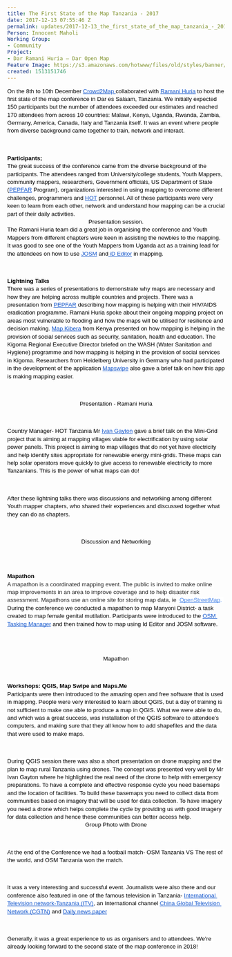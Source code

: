 ```yaml
---
title: The First State of the Map Tanzania - 2017
date: 2017-12-13 07:55:46 Z
permalink: updates/2017-12-13_the_first_state_of_the_map_tanzania_-_2017
Person: Innocent Maholi
Working Group:
- Community
Project:
- Dar Ramani Huria — Dar Open Map
Feature Image: https://s3.amazonaws.com/hotwww/files/old/styles/banner/public/IMG_4336copy.jpg
created: 1513151746
---
```


<p style="line-height: 1.38; margin-top: 0pt; margin-bottom: 0pt;" dir="ltr"><span style="font-size: 13.999999999999998pt; font-family: Arial; color: #000000; background-color: transparent; font-weight: 400; font-style: normal; font-variant: normal; text-decoration: none; vertical-align: baseline; white-space: pre-wrap;"><span style="font-style: normal; font-variant-ligatures: normal; font-variant-caps: normal; font-weight: 400; background-color: transparent; font-size: 10pt; font-family: Arial;">On the 8th to 10th December </span><a href="http://wiki.openstreetmap.org/wiki/Crowd2Map_Tanzania"><span style="font-size: 10pt; font-family: Arial; color: #1155cc; background-color: transparent; font-weight: 400; font-style: normal; font-variant-ligatures: normal; font-variant-caps: normal; text-decoration-line: underline;">Crowd2Map </span></a><span style="font-style: normal; font-variant-ligatures: normal; font-variant-caps: normal; font-weight: 400; background-color: transparent; font-size: 10pt; font-family: Arial;">collaborated with </span><a href="http://ramanihuria.org/"><span style="font-size: 10pt; font-family: Arial; color: #1155cc; background-color: transparent; font-weight: 400; font-style: normal; font-variant-ligatures: normal; font-variant-caps: normal; text-decoration-line: underline;">Ramani Huria</span></a><span style="font-style: normal; font-variant-ligatures: normal; font-variant-caps: normal; font-weight: 400; background-color: transparent; font-size: 10pt; font-family: Arial;"> to host the first state of the map conference in Dar es Salaam, Tanzania. We initially expected 150 participants but the number of attendees exceeded our estimates and reached 170 attendees from across 10 countries: Malawi, Kenya, Uganda, Rwanda, Zambia, Germany, America, Canada, Italy and Tanzania itself. It was an event where people from diverse background came together to train, network and interact. </span></span></p><p><strong id="docs-internal-guid-4a41ca02-4ed2-25e4-e190-0bdac6018778" style="font-weight: normal;">&nbsp;</strong></p><p style="line-height: 1.38; margin-top: 0pt; margin-bottom: 0pt;" dir="ltr"><span style="font-size: 10pt; font-family: Arial; color: #000000; background-color: transparent; font-weight: bold; font-style: normal; font-variant: normal; text-decoration: none; vertical-align: baseline; white-space: pre-wrap;">Participants; </span></p><p style="line-height: 1.38; margin-top: 0pt; margin-bottom: 0pt;" dir="ltr"><span style="font-size: 10pt; font-family: Arial; color: #000000; background-color: transparent; font-weight: 400; font-style: normal; font-variant: normal; text-decoration: none; vertical-align: baseline; white-space: pre-wrap;">The great success of the conference came from the diverse background of the participants. The attendees ranged from University/college students, Youth Mappers, community mappers, researchers, Government officials, US Department of State (</span><a style="text-decoration: none;" href="https://www.pepfar.gov/"><span style="font-size: 10pt; font-family: Arial; color: #1155cc; background-color: transparent; font-weight: 400; font-style: normal; font-variant: normal; text-decoration: underline; -webkit-text-decoration-skip: none; text-decoration-skip-ink: none; vertical-align: baseline; white-space: pre-wrap;">PEPFAR</span></a><span style="font-size: 10pt; font-family: Arial; color: #000000; background-color: transparent; font-weight: 400; font-style: normal; font-variant: normal; text-decoration: none; vertical-align: baseline; white-space: pre-wrap;"> Program), organizations interested in using mapping to overcome different challenges, programmers and </span><a style="text-decoration: none;" href="https://www.hotosm.org/"><span style="font-size: 10pt; font-family: Arial; color: #1155cc; background-color: transparent; font-weight: 400; font-style: normal; font-variant: normal; text-decoration: underline; -webkit-text-decoration-skip: none; text-decoration-skip-ink: none; vertical-align: baseline; white-space: pre-wrap;">HOT</span></a><span style="font-size: 10pt; font-family: Arial; color: #000000; background-color: transparent; font-weight: 400; font-style: normal; font-variant: normal; text-decoration: none; vertical-align: baseline; white-space: pre-wrap;"> personnel. All of these participants were very keen to learn from each other, network and understand how mapping can be a crucial part of their daily activities.</span></p><p style="line-height: 1.38; margin-top: 0pt; margin-bottom: 0pt; text-align: center;" dir="ltr"><span style="font-size: 10pt; font-family: Arial; color: #000000; background-color: transparent; font-weight: 400; font-style: normal; font-variant: normal; text-decoration: none; vertical-align: baseline; white-space: pre-wrap;"><img style="border: none; transform: rotate(0.00rad); -webkit-transform: rotate(0.00rad);" src="https://lh3.googleusercontent.com/upghGawBvc8k1l5hmQAIYzHO7ufdUo0isduWAawPa6at57yRaUxLeKAV-cIMq1AyATR7xLZ8SkWqE863khoZWUwt256Yb_SD7Om5psY9SyUIZit5InI3RXpaqgDZD2t3JnXKa72i" alt="" style="width:497px;height:330px"></span></p><p style="line-height: 1.38; margin-top: 0pt; margin-bottom: 0pt; text-align: center;" dir="ltr"><span style="font-size: 10pt; font-family: Arial; color: #000000; background-color: transparent; font-weight: 400; font-style: normal; font-variant: normal; text-decoration: none; vertical-align: baseline; white-space: pre-wrap;">Presentation session.</span></p><p style="line-height: 1.38; margin-top: 0pt; margin-bottom: 0pt;" dir="ltr"><span style="font-size: 10pt; font-family: Arial; color: #000000; background-color: transparent; font-weight: 400; font-style: normal; font-variant: normal; text-decoration: none; vertical-align: baseline; white-space: pre-wrap;">The Ramani Huria team did a great job in organising the conference and Youth Mappers from different chapters were keen in assisting the newbies to the mapping. It was good to see one of the Youth Mappers from Uganda act as a training lead for the attendees on how to use </span><a style="text-decoration: none;" href="https://josm.openstreetmap.de/"><span style="font-size: 10pt; font-family: Arial; color: #1155cc; background-color: transparent; font-weight: 400; font-style: normal; font-variant: normal; text-decoration: underline; -webkit-text-decoration-skip: none; text-decoration-skip-ink: none; vertical-align: baseline; white-space: pre-wrap;">JOSM</span></a><span style="font-size: 10pt; font-family: Arial; color: #000000; background-color: transparent; font-weight: 400; font-style: normal; font-variant: normal; text-decoration: none; vertical-align: baseline; white-space: pre-wrap;"> and</span><a style="text-decoration: none;" href="https://github.com/openstreetmap/iD"><span style="font-size: 10pt; font-family: Arial; color: #1155cc; background-color: transparent; font-weight: 400; font-style: normal; font-variant: normal; text-decoration: underline; -webkit-text-decoration-skip: none; text-decoration-skip-ink: none; vertical-align: baseline; white-space: pre-wrap;"> iD Editor</span></a><span style="font-size: 10pt; font-family: Arial; color: #000000; background-color: transparent; font-weight: 400; font-style: normal; font-variant: normal; text-decoration: none; vertical-align: baseline; white-space: pre-wrap;"> in mapping. &nbsp;</span></p><p><strong style="font-weight: normal;">&nbsp;</strong></p><p style="line-height: 1.38; margin-top: 0pt; margin-bottom: 0pt;" dir="ltr"><span style="font-size: 10pt; font-family: Arial; color: #000000; background-color: transparent; font-weight: bold; font-style: normal; font-variant: normal; text-decoration: none; vertical-align: baseline; white-space: pre-wrap;">Lightning Talks</span></p><p style="line-height: 1.38; margin-top: 0pt; margin-bottom: 0pt;" dir="ltr"><span style="font-size: 10pt; font-family: Arial; color: #000000; background-color: transparent; font-weight: 400; font-style: normal; font-variant: normal; text-decoration: none; vertical-align: baseline; white-space: pre-wrap;">There was a series of presentations to demonstrate why maps are necessary and how they are helping across multiple countries and projects. There was a presentation from </span><a style="text-decoration: none;" href="https://www.pepfar.gov/"><span style="font-size: 10pt; font-family: Arial; color: #1155cc; background-color: transparent; font-weight: 400; font-style: normal; font-variant: normal; text-decoration: underline; -webkit-text-decoration-skip: none; text-decoration-skip-ink: none; vertical-align: baseline; white-space: pre-wrap;">PEPFAR</span></a><span style="font-size: 10pt; font-family: Arial; color: #000000; background-color: transparent; font-weight: 400; font-style: normal; font-variant: normal; text-decoration: none; vertical-align: baseline; white-space: pre-wrap;"> describing how mapping is helping with their HIV/AIDS eradication programme. Ramani Huria spoke about their ongoing mapping project on areas most vulnerable to flooding and how the maps will be utilised for resilience and decision making. </span><a style="text-decoration: none;" href="http://mapkibera.org/"><span style="font-size: 10pt; font-family: Arial; color: #1155cc; background-color: transparent; font-weight: 400; font-style: normal; font-variant: normal; text-decoration: underline; -webkit-text-decoration-skip: none; text-decoration-skip-ink: none; vertical-align: baseline; white-space: pre-wrap;">Map Kibera</span></a><span style="font-size: 10pt; font-family: Arial; color: #000000; background-color: transparent; font-weight: 400; font-style: normal; font-variant: normal; text-decoration: none; vertical-align: baseline; white-space: pre-wrap;"> from Kenya presented on how mapping is helping in the provision of social services such as security, sanitation, health and education. The Kigoma Regional Executive Director briefed on the WASH (Water Sanitation and Hygiene) programme and how mapping is helping in the provision of social services in Kigoma. Researchers from Heidelberg University in Germany who had participated in the development of the application </span><a style="text-decoration: none;" href="https://play.google.com/store/apps/details?id=org.missingmaps.mapswipe&amp;hl=en"><span style="font-size: 10pt; font-family: Arial; color: #1155cc; background-color: transparent; font-weight: 400; font-style: normal; font-variant: normal; text-decoration: underline; -webkit-text-decoration-skip: none; text-decoration-skip-ink: none; vertical-align: baseline; white-space: pre-wrap;">Mapswipe</span></a><span style="font-size: 10pt; font-family: Arial; color: #000000; background-color: transparent; font-weight: 400; font-style: normal; font-variant: normal; text-decoration: none; vertical-align: baseline; white-space: pre-wrap;"> also gave a brief talk on how this app is making mapping easier.</span></p><p><strong style="font-weight: normal;">&nbsp;</strong></p><p style="line-height: 1.38; margin-top: 0pt; margin-bottom: 0pt; text-align: center;" dir="ltr"><span style="font-size: 10pt; font-family: Arial; color: #000000; background-color: transparent; font-weight: 400; font-style: normal; font-variant: normal; text-decoration: none; vertical-align: baseline; white-space: pre-wrap;"><img style="border: none; transform: rotate(0.00rad); -webkit-transform: rotate(0.00rad);" src="https://lh6.googleusercontent.com/Am8nsSe9u-B006pOeXPxcFcLb17VLmXawnlAgyWTAV4l2ad6S1PBrP2Qa0tRs0FbNAkLKoRYukMvF3ALS_queTGADIdjwA12IK_EaxmcYupyHcoXXklhlmFftun4lCDYCjWlwRCx" alt="" style="width:455px;height:303px"></span></p><p style="line-height: 1.38; margin-top: 0pt; margin-bottom: 0pt; text-align: center;" dir="ltr"><span style="font-size: 10pt; font-family: Arial; color: #000000; background-color: transparent; font-weight: 400; font-style: normal; font-variant: normal; text-decoration: none; vertical-align: baseline; white-space: pre-wrap;">Presentation - Ramani Huria</span></p><p><strong style="font-weight: normal;">&nbsp;</strong></p><p style="line-height: 1.38; margin-top: 0pt; margin-bottom: 0pt;" dir="ltr"><span style="font-size: 10pt; font-family: Arial; color: #000000; background-color: transparent; font-weight: 400; font-style: normal; font-variant: normal; text-decoration: none; vertical-align: baseline; white-space: pre-wrap;">Country Manager- HOT Tanzania Mr </span><a style="text-decoration: none;" href="https://ca.linkedin.com/in/ivan-gayton-a6081b29"><span style="font-size: 10pt; font-family: Arial; color: #1155cc; background-color: transparent; font-weight: 400; font-style: normal; font-variant: normal; text-decoration: underline; -webkit-text-decoration-skip: none; text-decoration-skip-ink: none; vertical-align: baseline; white-space: pre-wrap;">Ivan Gayton</span></a><span style="font-size: 10pt; font-family: Arial; color: #000000; background-color: transparent; font-weight: 400; font-style: normal; font-variant: normal; text-decoration: none; vertical-align: baseline; white-space: pre-wrap;"> gave a brief talk on the Mini-Grid project that is aiming at mapping villages viable for electrification by using solar power panels. This project is aiming to map villages that do not yet have electricity and help identify sites appropriate for renewable energy mini-grids. These maps can help solar operators move quickly to give access to renewable electricity to more Tanzanians. This is the power of what maps can do! </span></p><p><strong style="font-weight: normal;">&nbsp;</strong></p><p style="line-height: 1.38; margin-top: 0pt; margin-bottom: 0pt;" dir="ltr"><span style="font-size: 10pt; font-family: Arial; color: #000000; background-color: transparent; font-weight: 400; font-style: normal; font-variant: normal; text-decoration: none; vertical-align: baseline; white-space: pre-wrap;">After these lightning talks there was discussions and networking among different Youth mapper chapters, who shared their experiences and discussed together what they can do as chapters. </span></p><p><strong style="font-weight: normal;">&nbsp;</strong></p><p style="line-height: 1.38; margin-top: 0pt; margin-bottom: 0pt; text-align: center;" dir="ltr"><span style="font-size: 10pt; font-family: Arial; color: #000000; background-color: transparent; font-weight: 400; font-style: normal; font-variant: normal; text-decoration: none; vertical-align: baseline; white-space: pre-wrap;"><img style="border: none; transform: rotate(0.00rad); -webkit-transform: rotate(0.00rad);" src="https://lh4.googleusercontent.com/9nkY0z1vSbHVYOoTtXVFDHsIEAGgbEJyJnE2sQ5tnOR-gV3D75sbEAWqTVdee9JKusAyxhNyoTg4DjY7cmWhl6ZZxdJUQH3XjqYQD681u1djMsczVnzs3dstsejlHTj-LG85THvi" alt="" style="width:517px;height:290px"></span></p><p style="line-height: 1.38; margin-top: 0pt; margin-bottom: 0pt; text-align: center;" dir="ltr"><span style="font-size: 10pt; font-family: Arial; color: #000000; background-color: transparent; font-weight: 400; font-style: normal; font-variant: normal; text-decoration: none; vertical-align: baseline; white-space: pre-wrap;">Discussion and Networking</span></p><p><strong style="font-weight: normal;"><br><br></strong></p><p style="line-height: 1.38; margin-top: 0pt; margin-bottom: 0pt;" dir="ltr"><span style="font-size: 10pt; font-family: Arial; color: #000000; background-color: transparent; font-weight: bold; font-style: normal; font-variant: normal; text-decoration: none; vertical-align: baseline; white-space: pre-wrap;">Mapathon</span></p><p style="line-height: 1.38; margin-top: 0pt; margin-bottom: 0pt;" dir="ltr"><span style="font-size: 10pt; font-family: Arial; color: #222222; background-color: #ffffff; font-weight: 400; font-style: normal; font-variant: normal; text-decoration: none; vertical-align: baseline; white-space: pre-wrap;">A mapathon is a coordinated mapping event. The public is invited to make online map improvements in an area to improve coverage and to help disaster risk assessment. Mapathons use an online site for storing map data, ie </span><span style="font-size: 10pt; font-family: Arial; color: #4a86e8; background-color: #ffffff; font-weight: 400; font-style: normal; font-variant: normal; text-decoration: none; vertical-align: baseline; white-space: pre-wrap;">&nbsp;</span><a style="text-decoration: none;" href="https://en.wikipedia.org/wiki/OpenStreetMap"><span style="font-size: 10pt; font-family: Arial; color: #4a86e8; background-color: #ffffff; font-weight: 400; font-style: normal; font-variant: normal; text-decoration: underline; -webkit-text-decoration-skip: none; text-decoration-skip-ink: none; vertical-align: baseline; white-space: pre-wrap;">OpenStreetMap</span></a><span style="font-size: 10pt; font-family: Arial; color: #4a86e8; background-color: #ffffff; font-weight: 400; font-style: normal; font-variant: normal; text-decoration: none; vertical-align: baseline; white-space: pre-wrap;">. </span><span style="font-size: 10pt; font-family: Arial; color: #000000; background-color: #ffffff; font-weight: 400; font-style: normal; font-variant: normal; text-decoration: none; vertical-align: baseline; white-space: pre-wrap;">During the conference we conducted a mapathon to map Manyoni District- a task created to map female genital mutilation. Participants were introduced to the </span><a style="text-decoration: none;" href="https://tasks.hotosm.org/"><span style="font-size: 10pt; font-family: Arial; color: #1155cc; background-color: #ffffff; font-weight: 400; font-style: normal; font-variant: normal; text-decoration: underline; -webkit-text-decoration-skip: none; text-decoration-skip-ink: none; vertical-align: baseline; white-space: pre-wrap;">OSM Tasking Manager</span></a><span style="font-size: 10pt; font-family: Arial; color: #000000; background-color: #ffffff; font-weight: 400; font-style: normal; font-variant: normal; text-decoration: none; vertical-align: baseline; white-space: pre-wrap;"> and then trained how to map using Id Editor and JOSM software.</span></p><p><strong style="font-weight: normal;"><br><br></strong></p><p style="line-height: 1.38; margin-top: 0pt; margin-bottom: 0pt; text-align: center;" dir="ltr"><span style="font-size: 10pt; font-family: Arial; color: #000000; background-color: #ffffff; font-weight: bold; font-style: normal; font-variant: normal; text-decoration: none; vertical-align: baseline; white-space: pre-wrap;"><img style="border: none; transform: rotate(0.00rad); -webkit-transform: rotate(0.00rad);" src="https://lh5.googleusercontent.com/ScM-XIjwOM33FE_v9c49pPfwTaIOs6yz_cZ4eN-ESApYM7rWJwMuSeJ4xqL_Qj1j9G864355m4O8TfS_r4tSz1eVSvf0MRh6j0DYMYZjndX2_S6vTvSWKBfwrGF80ZSdNTTedS3_" alt="" style="width:547px;height:364px"></span></p><p style="line-height: 1.38; margin-top: 0pt; margin-bottom: 0pt; text-align: center;" dir="ltr"><span style="font-size: 10pt; font-family: Arial; color: #000000; background-color: #ffffff; font-weight: 400; font-style: normal; font-variant: normal; text-decoration: none; vertical-align: baseline; white-space: pre-wrap;">Mapathon</span></p><p><strong style="font-weight: normal;">&nbsp;</strong></p><p style="line-height: 1.38; margin-top: 0pt; margin-bottom: 0pt;" dir="ltr"><span style="font-size: 10pt; font-family: Arial; color: #000000; background-color: #ffffff; font-weight: bold; font-style: normal; font-variant: normal; text-decoration: none; vertical-align: baseline; white-space: pre-wrap;">Workshops: QGIS, Map Swipe and Maps.Me</span></p><p style="line-height: 1.38; margin-top: 0pt; margin-bottom: 0pt;" dir="ltr"><span style="font-size: 10pt; font-family: Arial; color: #000000; background-color: #ffffff; font-weight: 400; font-style: normal; font-variant: normal; text-decoration: none; vertical-align: baseline; white-space: pre-wrap;">Participants were then introduced to the amazing open and free software that is used in mapping. People were very interested to learn about QGIS, but a day of training is not sufficient to make one able to produce a map in QGIS. What we were able to do, and which was a great success, was installation of the QGIS software to attendee’s computers, and making sure that they all know how to add shapefiles and the data that were used to make maps. </span></p><p><strong style="font-weight: normal;">&nbsp;</strong></p><p style="line-height: 1.38; margin-top: 0pt; margin-bottom: 0pt;" dir="ltr"><span style="font-size: 10pt; font-family: Arial; color: #000000; background-color: #ffffff; font-weight: 400; font-style: normal; font-variant: normal; text-decoration: none; vertical-align: baseline; white-space: pre-wrap;">During QGIS session there was also a short presentation on drone mapping and the plan to map rural Tanzania using drones. The concept was presented very well by Mr Ivan Gayton where he highlighted the real need of the drone to help with emergency preparations. To have a complete and effective response cycle you need basemaps and the location of facilities. To build these basemaps you need to collect data from communities based on imagery that will be used for data collection. To have imagery you need a drone which helps complete the cycle by providing us with good imagery for data collection and hence these communities can better access help.</span></p><p style="line-height: 1.38; margin-top: 0pt; margin-bottom: 0pt; text-align: center;" dir="ltr"><span style="font-size: 10pt; font-family: Arial; color: #000000; background-color: #ffffff; font-weight: 400; font-style: normal; font-variant: normal; text-decoration: none; vertical-align: baseline; white-space: pre-wrap;"><img style="border: none; transform: rotate(0.00rad); -webkit-transform: rotate(0.00rad);" src="https://lh5.googleusercontent.com/7ZM1hYtkacZEWAKlc6OAFH2VajeqKCf3hfILl5DqmSQVVKgfDSTjwoh2cHCMzKCKEt04K6rCF4iSOSrnaLr7qGTDZaEpTu4NrZZYYnzKnBg22TOpXeYwAWXRVUHrCr_GA0XJMgXE" alt="" style="width:535px;height:356px"></span></p><p style="line-height: 1.38; margin-top: 0pt; margin-bottom: 0pt; text-align: center;" dir="ltr"><span style="font-size: 10pt; font-family: Arial; color: #000000; background-color: #ffffff; font-weight: 400; font-style: normal; font-variant: normal; text-decoration: none; vertical-align: baseline; white-space: pre-wrap;">Group Photo with Drone</span></p><p><strong style="font-weight: normal;">&nbsp;</strong></p><p style="line-height: 1.38; margin-top: 0pt; margin-bottom: 0pt;" dir="ltr"><span style="font-size: 10pt; font-family: Arial; color: #000000; background-color: #ffffff; font-weight: 400; font-style: normal; font-variant: normal; text-decoration: none; vertical-align: baseline; white-space: pre-wrap;">At the end of the Conference we had a football match- OSM Tanzania VS The rest of the world, and OSM Tanzania won the match.</span></p><p><strong style="font-weight: normal;">&nbsp;</strong></p><p style="line-height: 1.38; margin-top: 0pt; margin-bottom: 0pt;" dir="ltr"><span style="font-size: 10pt; font-family: Arial; color: #000000; background-color: #ffffff; font-weight: 400; font-style: normal; font-variant: normal; text-decoration: none; vertical-align: baseline; white-space: pre-wrap;">It was a very interesting and successful event. Journalists were also there and our conference also featured in one of the famous television in Tanzania- </span><a style="text-decoration: none;" href="http://www.itv.co.tz/"><span style="font-size: 10pt; font-family: Arial; color: #1155cc; background-color: #ffffff; font-weight: 400; font-style: normal; font-variant: normal; text-decoration: underline; -webkit-text-decoration-skip: none; text-decoration-skip-ink: none; vertical-align: baseline; white-space: pre-wrap;">International Television network-Tanzania (ITV)</span></a><span style="font-size: 10pt; font-family: Arial; color: #000000; background-color: #ffffff; font-weight: 400; font-style: normal; font-variant: normal; text-decoration: none; vertical-align: baseline; white-space: pre-wrap;">, an International channel </span><a style="text-decoration: none;" href="https://www.youtube.com/watch?v=IQUpCRW5N6A&amp;feature=youtu.be" target="_blank"><span style="font-size: 10pt; font-family: Arial; color: #1155cc; background-color: #ffffff; font-weight: 400; font-style: normal; font-variant: normal; text-decoration: underline; -webkit-text-decoration-skip: none; text-decoration-skip-ink: none; vertical-align: baseline; white-space: pre-wrap;">China Global Television Network (CGTN)</span></a><span style="font-size: 10pt; font-family: Arial; color: #000000; background-color: #ffffff; font-weight: 400; font-style: normal; font-variant: normal; text-decoration: none; vertical-align: baseline; white-space: pre-wrap;"> and </span><a style="text-decoration: none;" href="https://www.dailynews.co.tz/index.php/home-news/54743-rely-on-maps-to-implement-projects-govt-urged"><span style="font-size: 10pt; font-family: Arial; color: #1155cc; background-color: #ffffff; font-weight: 400; font-style: normal; font-variant: normal; text-decoration: underline; -webkit-text-decoration-skip: none; text-decoration-skip-ink: none; vertical-align: baseline; white-space: pre-wrap;">Daily news paper</span></a></p><p><strong style="font-weight: normal;">&nbsp;</strong></p><p style="line-height: 1.38; margin-top: 0pt; margin-bottom: 0pt;" dir="ltr"><span style="font-size: 10pt; font-family: Arial; color: #000000; background-color: #ffffff; font-weight: 400; font-style: normal; font-variant: normal; text-decoration: none; vertical-align: baseline; white-space: pre-wrap;">Generally, it was a great experience to us as organisers and to attendees. We’re already looking forward to the second state of the map conference in 2018! &nbsp;</span></p><p><span style="font-weight: normal;"><br><br><br><br></span></p>
